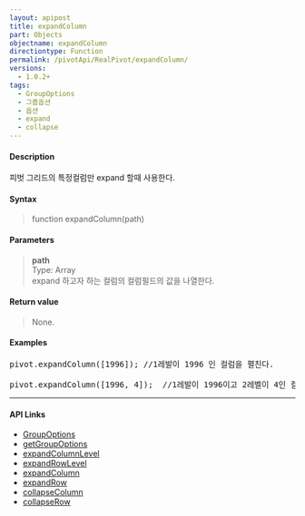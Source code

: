 ```yaml
---
layout: apipost
title: expandColumn
part: Objects
objectname: expandColumn
directiontype: Function
permalink: /pivotApi/RealPivot/expandColumn/
versions:
  - 1.0.2+
tags:
  - GroupOptions
  - 그룹옵션
  - 옵션
  - expand
  - collapse
---
```



#### Description

 피벗 그리드의 특정컬럼만 expand 할때 사용한다.      

#### Syntax

> function expandColumn(path)

#### Parameters

> **path**   
> Type: Array   
> expand 하고자 하는 컬럼의 컬럼필드의 값을 나열한다.  


#### Return value

> None.

#### Examples 

<pre class="prettyprint">
pivot.expandColumn([1996]); //1레발이 1996 인 컬럼을 펼친다.  

pivot.expandColumn([1996, 4]);  //1레발이 1996이고 2레벨이 4인 컬럼을 펼친다.  
</pre>

---

#### API Links

* [GroupOptions](/pivotApi/types/GroupOptions/)   
* [getGroupOptions](/pivotApi/RealPivot/getGroupOptions/)   
* [expandColumnLevel](/pivotApi/RealPivot/expandColumnLevel/)   
* [expandRowLevel](/pivotApi/RealPivot/expandRowLevel/)   
* [expandColumn](/pivotApi/RealPivot/expandColumn/)   
* [expandRow](/pivotApi/RealPivot/expandRow/)   
* [collapseColumn](/pivotApi/RealPivot/collapseColumn/)   
* [collapseRow](/pivotApi/RealPivot/collapseRow/)   
